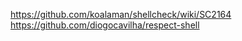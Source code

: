 


https://github.com/koalaman/shellcheck/wiki/SC2164
https://github.com/diogocavilha/respect-shell

